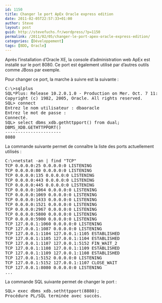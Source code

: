 ```yaml
---
id: 1150
title: Changer le port ApEx Oracle express edition
date: 2011-02-05T22:57:33+01:00
author: Steve
layout: post
guid: http://stevefuchs.fr/wordpress/?p=1150
permalink: /2011/02/05/changer-le-port-apex-oracle-express-edition/
categories: [Développement]
tags: [BDD, Oracle]
---
```

Après l’installation d’Oracle XE, la console d’administration web ApEx est installé sur le port 8080. Ce port est également utilisé par d’autres outils comme JBoss par exemple.

Pour changer ce port, la marche à suivre est la suivante :

<pre>C:\&gt;sqlplus
SQL*Plus: Release 10.2.0.1.0 - Production on Mer. Oct. 7 11:52:29 2009
Copyright (c) 1982, 2005, Oracle. All rights reserved.
SQL&gt; connect
Entrez le nom utilisateur : dbaoracle
Entrez le mot de passe :
Connecté.
SQL&gt; select dbms_xdb.gethttpport() from dual;
DBMS_XDB.GETHTTPPORT()
----------------------
8080
</pre>

La commande suivante permet de connaître la liste des ports actuellement utilisés :

<pre>C:\&gt;netstat -an | find "TCP"
TCP 0.0.0.0:25 0.0.0.0:0 LISTENING
TCP 0.0.0.0:80 0.0.0.0:0 LISTENING
TCP 0.0.0.0:135 0.0.0.0:0 LISTENING
TCP 0.0.0.0:443 0.0.0.0:0 LISTENING
TCP 0.0.0.0:445 0.0.0.0:0 LISTENING
TCP 0.0.0.0:1064 0.0.0.0:0 LISTENING
TCP 0.0.0.0:1069 0.0.0.0:0 LISTENING
TCP 0.0.0.0:1433 0.0.0.0:0 LISTENING
TCP 0.0.0.0:1521 0.0.0.0:0 LISTENING
TCP 0.0.0.0:2967 0.0.0.0:0 LISTENING
TCP 0.0.0.0:5800 0.0.0.0:0 LISTENING
TCP 0.0.0.0:5900 0.0.0.0:0 LISTENING
TCP 127.0.0.1:1060 0.0.0.0:0 LISTENING
TCP 127.0.0.1:1087 0.0.0.0:0 LISTENING
TCP 127.0.0.1:1104 127.0.0.1:1105 ESTABLISHED
TCP 127.0.0.1:1105 127.0.0.1:1104 ESTABLISHED
TCP 127.0.0.1:1107 127.0.0.1:5152 FIN_WAIT_2
TCP 127.0.0.1:1108 127.0.0.1:1109 ESTABLISHED
TCP 127.0.0.1:1109 127.0.0.1:1108 ESTABLISHED
TCP 127.0.0.1:5152 0.0.0.0:0 LISTENING
TCP 127.0.0.1:5152 127.0.0.1:1107 CLOSE_WAIT
TCP 127.0.0.1:8080 0.0.0.0:0 LISTENING
...
</pre>

La commande SQL suivante permet de changer le port :

<pre>SQL&gt; exec dbms_xdb.sethttpport(8880);
Procédure PL/SQL terminée avec succès.</pre>